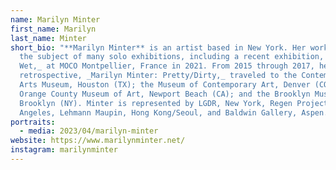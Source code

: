 ```yaml
---
name: Marilyn Minter
first_name: Marilyn
last_name: Minter
short_bio: "**Marilyn Minter** is an artist based in New York. Her work has been
  the subject of many solo exhibitions, including a recent exhibition, _All
  Wet,_ at MOCO Montpellier, France in 2021. From 2015 through 2017, her
  retrospective, _Marilyn Minter: Pretty/Dirty,_ traveled to the Contemporary
  Arts Museum, Houston (TX); the Museum of Contemporary Art, Denver (CO); the
  Orange County Museum of Art, Newport Beach (CA); and the Brooklyn Museum,
  Brooklyn (NY). Minter is represented by LGDR, New York, Regen Projects, Los
  Angeles, Lehmann Maupin, Hong Kong/Seoul, and Baldwin Gallery, Aspen."
portraits:
  - media: 2023/04/marilyn-minter
website: https://www.marilynminter.net/
instagram: marilynminter
---
```

